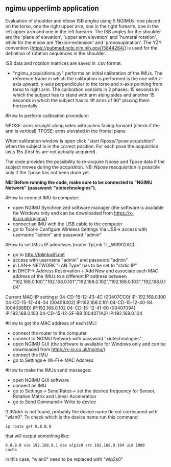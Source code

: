 ## ngimu upperlimb application 

Evaluation of shoulder and elbow ISB angles using 5 NGIMUs: one placed on the torso, one the right upper arm, one in the right forearm, one in the left upper arm and one in the left forearm.
The ISB angles for the shoulder are the 'plane of elevation', 'upper arm elevation' and 'humeral rotation', while for the elbow are 'flexion-extension' and 'pronosupination'.  The YZY convention (https://pubmed.ncbi.nlm.nih.gov/15844264/) is used for the definition of rotation sequences in the shoulder. 

ISB data and rotation matrices are saved in .csv format. 


*  "ngimu_acquisitions.py" performs an initial calibration of the IMUs. The reference frame in which the calibration is performed is
 the one with z-axis upward, y-axis perpendicular to the torso and x-axis pointing from torso to right arm. 
The calibration consists in 2 phases: 15 seconds in which the subject has to stand with arm along sides and another 15 seconds in which the subject has to lift arms of 90° placing them horizontally. 

#How to perform calibration procedure: 

NPOSE: arms straight along sides with palms facing forward (check if the arm is vertical)
TPOSE: arms elevated in the frontal plane 

When calibration window is open click "start Npose/Tpose acquisition" when the subject is in the correct position. 
For each pose the acquisition lasts 15s (first 5s are not actually acquired).

The code provides the possibility to re-acquire Npose and Tpose data if the subject moves during the acquisition.
NB: Npose reacquisition is possible only if the Tpose has not been done yet. 

**NB: Before running the code, make sure to be connected to "NGIMU Network" (password: "xiotechnologies").**

#How to connect IMU to computer: 
* open NGIMU Synchronized software manager (the software is available for Windows only and can be downloaded from https://x-io.co.uk/ngimu/)  
* connect an IMU with the USB cable to the computer
* go to Tool-> Configure Wireless Settings Via USB-> access with username "admin" and password "admin"

#How to set IMUs IP addresses (router TpLink TL_WR902AC):
* go to http://tplinkwifi.net 
* access with username "admin" and password "admin"
* in LAN-> NETWORK "LAN Type" has to be set to "static IP" 
* in DHCP-> Address Reservation-> Add New and associate each MAC address of the IMUs to a different IP address between "192.168.0.100","192.168.0.101","192.168.0.102","192.168.0.103","192.168.0.104"

Current MAC-IP settings: 
04-CD-15-12-43-4C (00407CC0) IP: 192.168.0.100
04-CD-15-12-44-04 (00408402) IP:192.168.0.101
04-CD-15-12-40-94  (004088BD) IP:192.168.0.102
04-CD-15-12-41-60 (00407094) IP:192.168.0.103
04-CD-15-12-3F-B8 (004071A2) IP:192.168.0.104

#How to get the MAC address of each IMU:
* connect the router to the computer
* connect to NGIMU Network with password "xiotechnologies"
* open NGIMU GUI (the software is available for Windows only and can be downloaded from https://x-io.co.uk/ngimu/)
* connect the IMU 
* go to Settings-> Wi-Fi-> MAC Address 

#How to make the IMUs send messages: 
* open NGIMU GUI  software 
* connect an IMU
* go to Settings-> Send Rates-> set the desired frequency for Sensor, Rotation Matrix and Linear Acceleration 
* go to Send Command-> Write to device



If IPAddr is not found, probably the device name do not correspond with "wlan0". To check which is the device name run this command: 

```
ip route get 8.8.8.8
```
that will output something like: 


```
8.8.8.8 via 192.168.0.1 dev wlp2s0 src 192.168.0.104 uid 1000
cache 
```
in this case, "wlan0" need to be replaced with "wlp2s0" 



